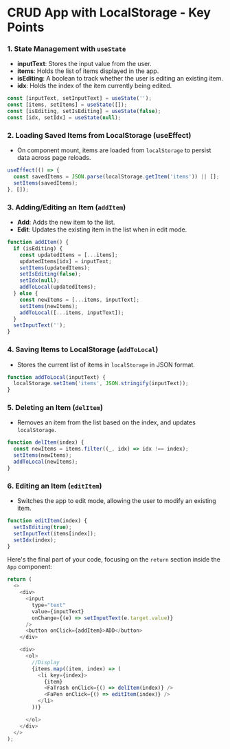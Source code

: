 # CRUD App with LocalStorage - Key Points

### 1. **State Management with `useState`**
   - **inputText**: Stores the input value from the user.
   - **items**: Holds the list of items displayed in the app.
   - **isEditing**: A boolean to track whether the user is editing an existing item.
   - **idx**: Holds the index of the item currently being edited.

   ```js
   const [inputText, setInputText] = useState('');
   const [items, setItems] = useState([]);
   const [isEditing, setIsEditing] = useState(false);
   const [idx, setIdx] = useState(null);
   ```

### 2. **Loading Saved Items from LocalStorage (useEffect)**
   - On component mount, items are loaded from `localStorage` to persist data across page reloads.
   
   ```js
   useEffect(() => {
     const savedItems = JSON.parse(localStorage.getItem('items')) || [];
     setItems(savedItems);
   }, []);
   ```

### 3. **Adding/Editing an Item (`addItem`)**
   - **Add**: Adds the new item to the list.
   - **Edit**: Updates the existing item in the list when in edit mode.

   ```js
   function addItem() {
     if (isEditing) {
       const updatedItems = [...items];
       updatedItems[idx] = inputText;
       setItems(updatedItems);
       setIsEditing(false);
       setIdx(null);
       addToLocal(updatedItems);
     } else {
       const newItems = [...items, inputText];
       setItems(newItems);
       addToLocal([...items, inputText]);
     }
     setInputText('');
   }
   ```

### 4. **Saving Items to LocalStorage (`addToLocal`)**
   - Stores the current list of items in `localStorage` in JSON format.

   ```js
   function addToLocal(inputText) {
     localStorage.setItem('items', JSON.stringify(inputText));
   }
   ```

### 5. **Deleting an Item (`delItem`)**
   - Removes an item from the list based on the index, and updates `localStorage`.

   ```js
   function delItem(index) {
     const newItems = items.filter((_, idx) => idx !== index);
     setItems(newItems);
     addToLocal(newItems);
   }
   ```

### 6. **Editing an Item (`editItem`)**
   - Switches the app to edit mode, allowing the user to modify an existing item.

   ```js
   function editItem(index) {
     setIsEditing(true);
     setInputText(items[index]);
     setIdx(index);
   }
   ```

Here's the final part of your code, focusing on the `return` section inside the `App` component:

```js
return (
  <>
    <div>
      <input
        type="text"
        value={inputText}
        onChange={(e) => setInputText(e.target.value)}
      /> 
      <button onClick={addItem}>ADD</button>
    </div>

    <div>
      <ol>
        //Display
        {items.map((item, index) => (
          <li key={index}>
            {item}
            <FaTrash onClick={() => delItem(index)} />
            <FaPen onClick={() => editItem(index)} />
          </li>
        ))}

      </ol>
    </div>
  </>
);
```

